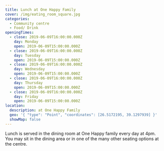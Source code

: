 ```yaml
---
title: Lunch at One Happy Family
cover: /img/eating_room_square.jpg
categories:
  - Community centre
  - Food/ Drink
openingTimes:
  - close: 2019-06-09T16:00:00.000Z
    day: Monday
    open: 2019-06-09T15:00:00.000Z
  - close: 2019-06-09T16:00:00.000Z
    day: Tuesday
    open: 2019-06-09T15:00:00.000Z
  - close: 2019-06-09T16:00:00.000Z
    day: Wednesday
    open: 2019-06-09T15:00:00.000Z
  - close: 2019-06-09T16:00:00.000Z
    day: Thursday
    open: 2019-06-09T15:00:00.000Z
  - close: 2019-06-09T16:00:00.000Z
    day: Friday
    open: 2019-06-09T15:00:00.000Z
location:
  description: at One Happy Family
  geo: '{ "type": "Point", "coordinates": [26.5172195, 39.1297939] }'
  showMap: false
---
```

Lunch is served in the dining room at One Happy family every day at 4pm. You may sit in the dining area or in one of the many other seating options at the centre.
